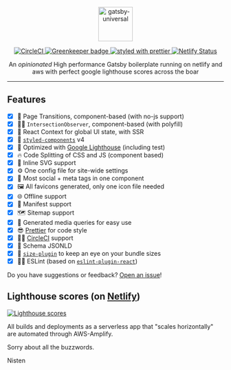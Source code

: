 <p align="center">
  <a href="https://github.com/fabe/gatsby-universal">
    <img
      src="https://i.imgur.com/MFWrZSx.png"
      height="80"
      alt="gatsby-universal"
      title="gatsby-universal"
    />
  </a>
</p>

<p align="center">
  <a href="https://circleci.com/gh/fabe/gatsby-universal">
    <img
      src="https://circleci.com/gh/fabe/gatsby-universal.svg?style=svg"
      alt="CircleCI"
    />
  </a>
  <a href="https://greenkeeper.io/">
    <img
      src="https://badges.greenkeeper.io/fabe/gatsby-universal.svg"
      alt="Greenkeeper badge"
    />
  </a>
  <a href="https://github.com/prettier/prettier">
    <img
      src="https://img.shields.io/badge/styled_with-prettier-ff69b4.svg"
      alt="styled with prettier"
    />
  </a>
  <a href="https://app.netlify.com/sites/gatsby-universal/deploys">
    <img
      src="https://api.netlify.com/api/v1/badges/3e49bb6e-c385-4807-a7e8-70eea491cfdf/deploy-status"
      alt="Netlify Status"
    />
  </a>
</p>

<p align="center">
  An <em>opinionated</em> High performance Gatsby boilerplate running on netlify and aws with perfect google lighthouse scores across the boar
</p>

***

## Features

- [X] 🤩 Page Transitions, component-based (with no-js support)
- [X] 👮‍♂️ `IntersectionObserver`, component-based (with polyfill)
- [X] 🌿 React Context for global UI state, with SSR
- [X] 💅 [`styled-components`](https://www.styled-components.com/) v4
- [X] 💯 Optimized with [Google Lighthouse](https://developers.google.com/web/tools/lighthouse/) (including test)
- [X] 🔥 Code Splitting of CSS and JS (component based)
- [X] 🔪 Inline SVG support
- [X] ⚙️ One config file for site-wide settings
- [X] 💙 Most social + meta tags in one component
- [X] 🖼 All favicons generated, only one icon file needed
- [X] 🌐 Offline support
- [X] 📄 Manifest support
- [X] 🗺 Sitemap support
- [X] 📱 Generated media queries for easy use
- [X] 😎 [Prettier](https://prettier.io/) for code style
- [X] 👷‍♂️ [CircleCI](https://circleci.com/) support
- [X] 🐙 Schema JSONLD
- [X] 🔎 [`size-plugin`](https://github.com/GoogleChromeLabs/size-plugin) to keep an eye on your bundle sizes
- [X] 👨‍🏫 ESLint (based on [`eslint-plugin-react`](./.eslintrc))

Do you have suggestions or feedback? [Open an issue](https://github.com/fabe/gatsby-universal/issues/new)!

## Lighthouse scores (on [Netlify](https://netlify.com))

[![Lighthouse scores](https://lighthouse.now.sh/?perf=100&pwa=100&a11y=100&bp=100&seo=100)](https://circleci.com/gh/fabe/gatsby-universal)

All builds and deployments as a serverless app that "scales horizontally" are automated through AWS-Amplify. 

Sorry about all the buzzwords.

Nisten
